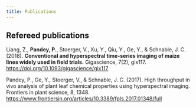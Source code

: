 ```yaml
---
title: Publications
---
```


## Refereed publications

Liang, Z., __Pandey, P.__, Stoerger, V., Xu, Y., Qiu, Y., Ge, Y., & Schnable, J. C. (2018). __Conventional and hyperspectral time-series imaging of maize lines widely used in field trials.__ Gigascience, 7(2), gix117. 
<a href="https://doi.org/10.1093/gigascience/gix117/" target="_blank">https://doi.org/10.1093/gigascience/gix117</a>

Pandey, P., Ge, Y., Stoerger, V., & Schnable, J. C. (2017). High throughput in vivo analysis of plant leaf chemical properties using hyperspectral imaging. Frontiers in plant science, 8, 1348.
https://www.frontiersin.org/articles/10.3389/fpls.2017.01348/full